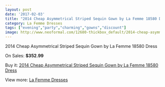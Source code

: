 ```yaml
---
layout: post
date: '2017-02-03'
title: "2014 Cheap Asymmetrical Striped Sequin Gown by La Femme 18580 Dress"
category: La Femme Dresses
tags: ["evening","party","charming","gowns","discount"]
image: http://www.neoformal.com/12680-thickbox_default/2014-cheap-asymmetrical-striped-sequin-gown-by-la-femme-18580-dress.jpg
---
```

2014 Cheap Asymmetrical Striped Sequin Gown by La Femme 18580 Dress

On Sales: **$352.99**
<a href="https://www.neoformal.com/en/la-femme-dresses-2014/4464-2014-cheap-asymmetrical-striped-sequin-gown-by-la-femme-18580-dress.html"><amp-img layout="responsive" width="600" height="600" src="//www.neoformal.com/12680-thickbox_default/2014-cheap-asymmetrical-striped-sequin-gown-by-la-femme-18580-dress.jpg" alt="2014 Cheap Asymmetrical Striped Sequin Gown by La Femme 18580 Dress 0" /></a>
<a href="https://www.neoformal.com/en/la-femme-dresses-2014/4464-2014-cheap-asymmetrical-striped-sequin-gown-by-la-femme-18580-dress.html"><amp-img layout="responsive" width="600" height="600" src="//www.neoformal.com/12682-thickbox_default/2014-cheap-asymmetrical-striped-sequin-gown-by-la-femme-18580-dress.jpg" alt="2014 Cheap Asymmetrical Striped Sequin Gown by La Femme 18580 Dress 1" /></a>
<a href="https://www.neoformal.com/en/la-femme-dresses-2014/4464-2014-cheap-asymmetrical-striped-sequin-gown-by-la-femme-18580-dress.html"><amp-img layout="responsive" width="600" height="600" src="//www.neoformal.com/12681-thickbox_default/2014-cheap-asymmetrical-striped-sequin-gown-by-la-femme-18580-dress.jpg" alt="2014 Cheap Asymmetrical Striped Sequin Gown by La Femme 18580 Dress 2" /></a>

Buy it: [2014 Cheap Asymmetrical Striped Sequin Gown by La Femme 18580 Dress](https://www.neoformal.com/en/la-femme-dresses-2014/4464-2014-cheap-asymmetrical-striped-sequin-gown-by-la-femme-18580-dress.html "2014 Cheap Asymmetrical Striped Sequin Gown by La Femme 18580 Dress")

View more: [La Femme Dresses](https://www.neoformal.com/en/56-la-femme-dresses-2014 "La Femme Dresses")